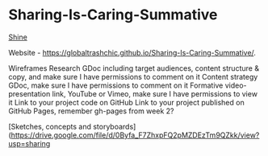 # Sharing-Is-Caring-Summative
[Shine](file:///Users/claranzgeh/Desktop/Web%20Media/sharing%20is%20caring/index.html)

Website - https://globaltrashchic.github.io/Sharing-Is-Caring-Summative/.

Wireframes
Research GDoc including target audiences, content structure & copy, and make sure I have permissions to comment on it
Content strategy GDoc, make sure I have permissions to comment on it
Formative video-presentation link, YouTube or Vimeo, make sure I have permissions to view it
Link to your project code on GitHub
Link to your project published on GitHub Pages, remember gh-pages from week 2?

[Sketches, concepts and storyboards](https://drive.google.com/file/d/0Byfa_F7ZhxpFQ2pMZDEzTm9QZkk/view?usp=sharing
